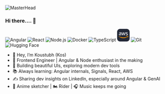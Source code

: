 ![MasterHead](https://www.charpeni.com/static/images/arrow-functions-in-class-properties-might-not-be-as-great-as-we-think/banner.gif)

### Hi there.... 👋

<p align="left">
  <img src="https://cdn.jsdelivr.net/gh/devicons/devicon/icons/angularjs/angularjs-original.svg" height="40" alt="Angular"/>
  <img src="https://cdn.jsdelivr.net/gh/devicons/devicon/icons/react/react-original.svg" height="40" alt="React"/>
  <img src="https://cdn.jsdelivr.net/gh/devicons/devicon/icons/nodejs/nodejs-original.svg" height="40" alt="Node.js"/>
  <img src="https://cdn.jsdelivr.net/gh/devicons/devicon/icons/docker/docker-original.svg" height="40" alt="Docker"/>
  <img src="https://cdn.jsdelivr.net/gh/devicons/devicon/icons/typescript/typescript-original.svg" height="40" alt="TypeScript"/>
  <img src="https://raw.githubusercontent.com/tandpfun/skill-icons/main/icons/AWS-Dark.svg" height="40" alt="AWS"/>
  <img src="https://cdn.jsdelivr.net/gh/devicons/devicon/icons/git/git-original.svg" height="40" alt="Git"/>
  <img src="https://huggingface.co/front/assets/huggingface_logo-noborder.svg" height="40" alt="Hugging Face"/>
</p>


<!--
**kos15/kos15** is a ✨ _special_ ✨ repository because its `README.md` (this file) appears on your GitHub profile.

-->

- 👋 Hey, I’m Koustubh (Kos)
- 💼 Frontend Engineer | Angular & Node enthusiast in the making
- 🚀 Building beautiful UIs, exploring modern dev tools
- 📚 Always learning: Angular internals, Signals, React, AWS
- ✍️ Sharing dev insights on LinkedIn, especially around Angular & GenAI
- 🎨 Anime sketcher | 🏍️ Rider | 🎧 Music keeps me going
